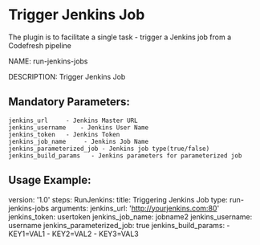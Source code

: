 # Trigger Jenkins Job

The plugin is to facilitate a single task - trigger a Jenkins job from a Codefresh pipeline

NAME:
   run-jenkins-jobs

DESCRIPTION:
   Trigger Jenkins Job

## Mandatory Parameters:

    jenkins_url     - Jenkins Master URL
    jenkins_username    - Jenkins User Name
    jenkins_token   - Jenkins Token
    jenkins_job_name     - Jenkins Job Name
    jenkins_parameterized_job - Jenkins job type(true/false)
    jenkins_build_params   - Jenkins parameters for parameterized job

## Usage Example:

version: '1.0'
steps:
   RunJenkins:
      title: Triggering Jenkins Job
      type: run-jenkins-jobs
      arguments:
      jenkins_url: 'http://yourjenkins.com:80'
      jenkins_token: usertoken
      jenkins_job_name: jobname2
      jenkins_username: username
      jenkins_parameterized_job: true
      jenkins_build_params:
         - KEY1=VAL1
         - KEY2=VAL2
         - KEY3=VAL3
